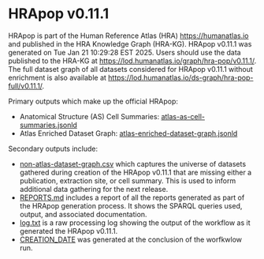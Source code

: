 # HRApop v0.11.1

HRApop is part of the Human Reference Atlas (HRA) <https://humanatlas.io> and published in the HRA Knowledge Graph (HRA-KG). HRApop v0.11.1 was generated on Tue Jan 21 10:29:28 EST 2025. Users should use the data published to the HRA-KG at <https://lod.humanatlas.io/graph/hra-pop/v0.11.1/>. The full dataset graph of all datasets considered for HRApop v0.11.1 without enrichment is also available at <https://lod.humanatlas.io/ds-graph/hra-pop-full/v0.11.1/>.

Primary outputs which make up the official HRApop:

* Anatomical Structure (AS) Cell Summaries: [atlas-as-cell-summaries.jsonld](atlas-as-cell-summaries.jsonld)
* Atlas Enriched Dataset Graph: [atlas-enriched-dataset-graph.jsonld](atlas-enriched-dataset-graph.jsonld)

Secondary outputs include:

* [non-atlas-dataset-graph.csv](non-atlas-dataset-graph.csv) which captures the universe of datasets gathered during creation of the HRApop v0.11.1 that are missing either a publication, extraction site, or cell summary. This is used to inform additional data gathering for the next release.
* [REPORTS.md](REPORTS.md) includes a report of all the reports generated as part of the HRApop generation process. It shows the SPARQL queries used, output, and associated documentation.
* [log.txt](log.txt) is a raw processing log showing the output of the workflow as it generated the HRApop v0.11.1.
* [CREATION_DATE](CREATION_DATE) was generated at the conclusion of the worfkwlow run.
